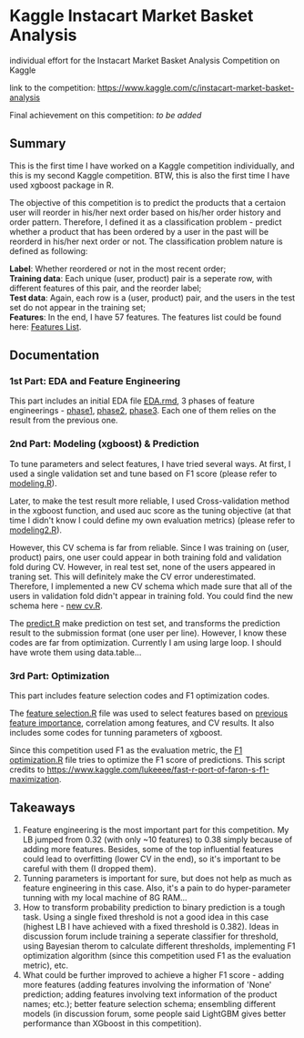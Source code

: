 # Kaggle Instacart Market Basket Analysis
individual effort for the Instacart Market Basket Analysis Competition on Kaggle

link to the competition: https://www.kaggle.com/c/instacart-market-basket-analysis

Final achievement on this competition: *to be added*

## Summary
This is the first time I have worked on a Kaggle competition individually, and this is my second Kaggle competition. BTW, this is also the first time I have used xgboost package in R.

The objective of this competition is to predict the products that a certaion user will reorder in his/her next order based on his/her order history and order pattern. Therefore, I defined it as a classification problem - predict whether a product that has been ordered by a user in the past will be reorderd in his/her next order or not. The classification problem nature is defined as following:

**Label**: Whether reordered or not in the most recent order;  
**Training data**: Each unique (user, product) pair is a seperate row, with different features of this pair, and the reorder label;  
**Test data**: Again, each row is a (user, product) pair, and the users in the test set do not appear in the training set;  
**Features**: In the end, I have 57 features. The features list could be found here: [Features List](https://github.com/yudong-94/Kaggle-Instacart-Market-Basket-Analysis/blob/master/Features%20list.csv).

## Documentation

### 1st Part: EDA and Feature Engineering
This part includes an initial EDA file [EDA.rmd](https://github.com/yudong-94/Kaggle-Instacart-Market-Basket-Analysis/blob/master/EDA.Rmd), 3 phases of feature engineerings - [phase1](https://github.com/yudong-94/Kaggle-Instacart-Market-Basket-Analysis/blob/master/feature%20engineering.R), [phase2](https://github.com/yudong-94/Kaggle-Instacart-Market-Basket-Analysis/blob/master/feature%20engineering%202.R), [phase3](https://github.com/yudong-94/Kaggle-Instacart-Market-Basket-Analysis/blob/master/feature%20engineering%203.R). Each one of them relies on the result from the previous one.

### 2nd Part: Modeling (xgboost) & Prediction
To tune parameters and select features, I have tried several ways. At first, I used a single validation set and tune based on F1 score (please refer to [modeling.R](https://github.com/yudong-94/Kaggle-Instacart-Market-Basket-Analysis/blob/master/modeling.R)).

Later, to make the test result more reliable, I used Cross-validation method in the xgboost function, and used auc score as the tuning objective (at that time I didn't know I could define my own evaluation metrics) (please refer to [modeling2.R](https://github.com/yudong-94/Kaggle-Instacart-Market-Basket-Analysis/blob/master/modeling2.R)).

However, this CV schema is far from reliable. Since I was training on (user, product) pairs, one user could appear in both training fold and validation fold during CV. However, in real test set, none of the users appeared in traning set. This will definitely make the CV error underestimated. Therefore, I implemented a new CV schema which made sure that all of the users in validation fold didn't appear in training fold. You could find the new schema here - [new cv.R](https://github.com/yudong-94/Kaggle-Instacart-Market-Basket-Analysis/blob/master/new%20cv.R).

The [predict.R](https://github.com/yudong-94/Kaggle-Instacart-Market-Basket-Analysis/blob/master/predict.R) make prediction on test set, and transforms the prediction result to the submission format (one user per line). However, I know these codes are far from optimization. Currently I am using large loop. I should have wrote them using data.table...

### 3rd Part: Optimization
This part includes feature selection codes and F1 optimization codes.

The [feature selection.R](https://github.com/yudong-94/Kaggle-Instacart-Market-Basket-Analysis/blob/master/feature%20selection.R) file was used to select features based on [previous feature importance](https://github.com/yudong-94/Kaggle-Instacart-Market-Basket-Analysis/blob/master/feature%20importance3.tiff), correlation among features, and CV results. It also includes some codes for tunning parameters of xgboost.

Since this competition used F1 as the evaluation metric, the [F1 optimization.R](https://github.com/yudong-94/Kaggle-Instacart-Market-Basket-Analysis/blob/master/F1%20optimization.R) file tries to optimize the F1 score of predictions. This script credits to https://www.kaggle.com/lukeeee/fast-r-port-of-faron-s-f1-maximization.

## Takeaways
1. Feature engineering is the most important part for this competition. My LB jumped from 0.32 (with only ~10 features) to 0.38 simply because of adding more features. Besides, some of the top influential features could lead to overfitting (lower CV in the end), so it's important to be careful with them (I dropped them).
2. Tunning parameters is important for sure, but does not help as much as feature engineering in this case. Also, it's a pain to do hyper-parameter tunning with my local machine of 8G RAM...
3. How to transform probability prediction to binary prediction is a tough task. Using a single fixed threshold is not a good idea in this case (highest LB I have achieved with a fixed threshold is 0.382). Ideas in discussion forum include training a seperate classifier for threshold, using Bayesian therom to calculate different thresholds, implementing F1 optimization algorithm (since this competition used F1 as the evaluation metric), etc.
4. What could be further improved to achieve a higher F1 score - adding more features (adding features involving the information of 'None' prediction; adding features involving text information of the product names; etc.); better feature selection schema; ensembling different models (in discussion forum, some people said LightGBM gives better performance than XGboost in this competition).
